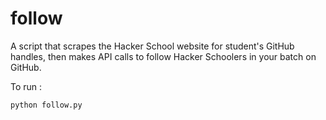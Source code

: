 follow
======

A script that scrapes the Hacker School website for student's GitHub handles, then makes API calls to follow Hacker Schoolers in your batch on GitHub.

To run :

    python follow.py


